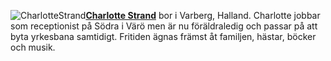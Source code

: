 
<div class="author-byline">
    <p><img src="image/50scharlottefilter.jpg?width=100&height=100" alt="CharlotteStrand" class="50scharlotte"/><a href="me.php"><b>Charlotte Strand</b></a> bor i Varberg, Halland. Charlotte jobbar som receptionist på Södra i Värö men är nu föräldraledig och passar på att byta yrkesbana samtidigt. Fritiden ägnas främst åt familjen, hästar, böcker och musik.</p>
</div>
